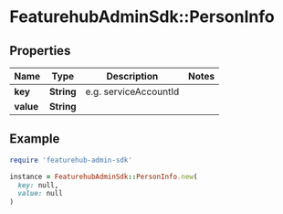 # FeaturehubAdminSdk::PersonInfo

## Properties

| Name | Type | Description | Notes |
| ---- | ---- | ----------- | ----- |
| **key** | **String** | e.g. serviceAccountId |  |
| **value** | **String** |  |  |

## Example

```ruby
require 'featurehub-admin-sdk'

instance = FeaturehubAdminSdk::PersonInfo.new(
  key: null,
  value: null
)
```

